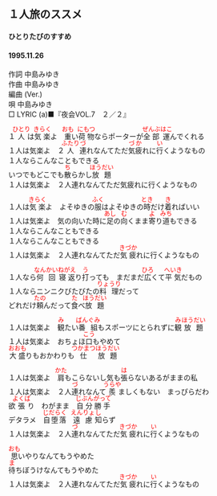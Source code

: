 <style type="text/css">
	ruby{
	    ruby-position: over;
	}
	ruby > rt{font-size: 12px;color:red;}
	p{font:16px;font-size: '楷体'}
</style>
## １人旅のススメ
#### ひとりたびのすすめ
#### 1995.11.26

作詞     中島みゆき　　　　　   
作曲      中島みゆき  　　　   
編曲 (Ver.) 　　　　　    
唄     中島みゆき    
□ LYRIC (a)■『夜会VOL.7　２／２』   
   
１<ruby><rb>人</rb><rp>(</rp><rt>ひとり</rt><rp>)</rp></ruby>は<ruby><rb>気楽</rb><rp>(</rp><rt>きらく</rt><rp>)</rp></ruby>よ　<ruby><rb>重</rb><rp>(</rp><rt>おも</rt><rp>)</rp></ruby>い<ruby><rb>荷物</rb><rp>(</rp><rt>にもつ</rt><rp>)</rp></ruby>ならポーターが<ruby><rb>全部</rb><rp>(</rp><rt>ぜんぶ</rt><rp>)</rp></ruby><ruby><rb>運</rb><rp>(</rp><rt>はこ</rt><rp>)</rp></ruby>んでくれる   
１人は気楽よ　２<ruby><rb>人</rb><rp>(</rp><rt>ふたり</rt><rp>)</rp></ruby><ruby><rb>連</rb><rp>(</rp><rt>づ</rt><rp>)</rp></ruby>れなんてただ<ruby><rb>気疲</rb><rp>(</rp><rt>づか</rt><rp>)</rp></ruby>れに<ruby><rb>行</rb><rp>(</rp><rt>い</rt><rp>)</rp></ruby>くようなもの   
１人ならこんなこともできる   
いつでもどこでも<ruby><rb>散</rb><rp>(</rp><rt>ち</rt><rp>)</rp></ruby>らかし<ruby><rb>放題</rb><rp>(</rp><rt>ほうだい</rt><rp>)</rp></ruby>   
１人は気楽よ　２人連れなんてただ気疲れに行くようなもの   
   
１人は<ruby><rb>気楽</rb><rp>(</rp><rt>きらく</rt><rp>)</rp></ruby>よ　よそゆきの<ruby><rb>服</rb><rp>(</rp><rt>ふく</rt><rp>)</rp></ruby>はよそゆきの<ruby><rb>時</rb><rp>(</rp><rt>とき</rt><rp>)</rp></ruby>だけ<ruby><rb>着</rb><rp>(</rp><rt>き</rt><rp>)</rp></ruby>ればいい   
１人は気楽よ　気の向いた時に<ruby><rb>足</rb><rp>(</rp><rt>あし</rt><rp>)</rp></ruby>の<ruby><rb>向</rb><rp>(</rp><rt>む</rt><rp>)</rp></ruby>くまま<ruby><rb>寄</rb><rp>(</rp><rt>よ</rt><rp>)</rp></ruby>り<ruby><rb>道</rb><rp>(</rp><rt>みち</rt><rp>)</rp></ruby>もできる   
１人ならこんなこともできる   
１人ならこんなこともできる   
１人は気楽よ　２人連れなんてただ<ruby><rb>気疲</rb><rp>(</rp><rt>きづか</rt><rp>)</rp></ruby>れに行くようなもの   
   
１人なら<ruby><rb>何</rb><rp>(</rp><rt>なん</rt><rp>)</rp></ruby><ruby><rb>回</rb><rp>(</rp><rt>かい</rt><rp>)</rp></ruby><ruby><rb>寝返</rb><rp>(</rp><rt>ねがえ</rt><rp>)</rp></ruby>り<ruby><rb>打</rb><rp>(</rp><rt>う</rt><rp>)</rp></ruby>っても　まだまだ<ruby><rb>広</rb><rp>(</rp><rt>ひろ</rt><rp>)</rp></ruby>くて<ruby><rb>平気</rb><rp>(</rp><rt>へいき</rt><rp>)</rp></ruby>だもの   
１人ならニンニクびたびたの<ruby><rb>料理</rb><rp>(</rp><rt>りょうり</rt><rp>)</rp></ruby>だって   
どれだけ<ruby><rb>頼</rb><rp>(</rp><rt>たの</rt><rp>)</rp></ruby>んだって<ruby><rb>食</rb><rp>(</rp><rt>た</rt><rp>)</rp></ruby>べ<ruby><rb>放題</rb><rp>(</rp><rt>ほうだい</rt><rp>)</rp></ruby>   
   
１人は気楽よ　<ruby><rb>観</rb><rp>(</rp><rt>み</rt><rp>)</rp></ruby>たい<ruby><rb>番組</rb><rp>(</rp><rt>ばんぐみ</rt><rp>)</rp></ruby>もスポーツにとられずに<ruby><rb>観</rb><rp>(</rp><rt>み</rt><rp>)</rp></ruby><ruby><rb>放題</rb><rp>(</rp><rt>ほうだい</rt><rp>)</rp></ruby>   
１人は気楽よ　おちょほ<ruby><rb>口</rb><rp>(</rp><rt>こう</rt><rp>)</rp></ruby>もやめて   
<ruby><rb>大盛</rb><rp>(</rp><rt>おおも</rt><rp>)</rp></ruby>りもおかわりも<ruby><rb>仕</rb><rp>(</rp><rt>つかまつ</rt><rp>)</rp></ruby><ruby><rb>放題</rb><rp>(</rp><rt>ほうだい</rt><rp>)</rp></ruby>   
   
１人は気楽よ　<ruby><rb>肩</rb><rp>(</rp><rt>かた</rt><rp>)</rp></ruby>もこらないし気も<ruby><rb>張</rb><rp>(</rp><rt>は</rt><rp>)</rp></ruby>らないあるがままの私   
１人は気楽よ　２人<ruby><rb>連</rb><rp>(</rp><rt>づ</rt><rp>)</rp></ruby>れなんて<ruby><rb>羨</rb><rp>(</rp><rt>うらや</rt><rp>)</rp></ruby>ましくもない　まっぴらだわ   
欲<ruby><rb>張</rb><rp>(</rp><rt>よくば</rt><rp>)</rp></ruby>り　わがまま　<ruby><rb>自分</rb><rp>(</rp><rt>じぶん</rt><rp>)</rp></ruby><ruby><rb>勝手</rb><rp>(</rp><rt>がって</rt><rp>)</rp></ruby>   
デタラメ　<ruby><rb>自堕落</rb><rp>(</rp><rt>じだらく</rt><rp>)</rp></ruby>　<ruby><rb>遠慮</rb><rp>(</rp><rt>えんりょ</rt><rp>)</rp></ruby><ruby><rb>知</rb><rp>(</rp><rt>し</rt><rp>)</rp></ruby>らず   
１人は気楽よ　２人<ruby><rb>連</rb><rp>(</rp><rt>づ</rt><rp>)</rp></ruby>れなんてただ<ruby><rb>気疲</rb><rp>(</rp><rt>きづか</rt><rp>)</rp></ruby>れに<ruby><rb>行</rb><rp>(</rp><rt>い</rt><rp>)</rp></ruby>くようなもの   
   
<ruby><rb>思</rb><rp>(</rp><rt>おも</rt><rp>)</rp></ruby>いやりなんてもうやめた   
<ruby><rb>待</rb><rp>(</rp><rt>ま</rt><rp>)</rp></ruby>ちぼうけなんてもうやめた   
１人は気楽よ　２人連れなんてただ<ruby><rb>気疲</rb><rp>(</rp><rt>きづか</rt><rp>)</rp></ruby>れに<ruby><rb>行</rb><rp>(</rp><rt>い</rt><rp>)</rp></ruby>くようなもの   